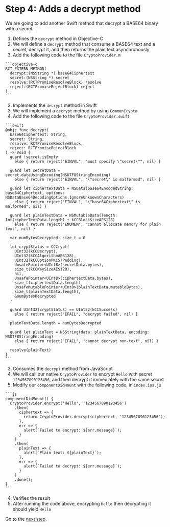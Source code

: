 # Step 4: Adds a decrypt method

We are going to add another Swift method that decrypt a BASE64 binary with a secret.

1. Defines the `decrypt` method in Objective-C
  1. We will define a `decrypt` method that consume a BASE64 text and a secret, decrypt it, and then returns the plain text asynchronously
  2. Add the following code to the file `CryptoProvider.m`

    ```objective-c
    RCT_EXTERN_METHOD(
      decrypt:(NSString *) base64Ciphertext
      secret:(NSString *) secret
      resolve:(RCTPromiseResolveBlock) resolve
      reject:(RCTPromiseRejectBlock) reject
    )
    ```

2. Implements the `decrypt` method in Swift
  1. We will implement a `decrypt` method by using `CommonCrypto`
  2. Add the following code to the file `CryptoProvider.swift`

    ```swift
    @objc func decrypt(
      base64Ciphertext: String,
      secret: String,
      resolve: RCTPromiseResolveBlock,
      reject: RCTPromiseRejectBlock
    ) -> Void {
      guard !secret.isEmpty
        else { return reject("EINVAL", "must specify \"secret\"", nil) }

      guard let secretData = secret.dataUsingEncoding(NSUTF8StringEncoding)
        else { return reject("EINVAL", "\"secret\" is malformed", nil) }

      guard let ciphertextData = NSData(base64EncodedString: base64Ciphertext, options: NSDataBase64DecodingOptions.IgnoreUnknownCharacters)
        else { return reject("EINVAL", "\"base64Ciphertext\" is malformed", nil) }

      guard let plainTextData = NSMutableData(length: Int(cipherTextData.length) + kCCBlockSizeAES128)
        else { return reject("ENOMEM", "cannot allocate memory for plain text", nil) }

      var numBytesDecrypted: size_t = 0

      let cryptStatus = CCCrypt(
        UInt32(kCCDecrypt),
        UInt32(kCCAlgorithmAES128),
        UInt32(kCCOptionPKCS7Padding),
        UnsafePointer<UInt8>(secretData.bytes),
        size_t(kCCKeySizeAES128),
        nil,
        UnsafePointer<UInt8>(ciphertextData.bytes),
        size_t(ciphertextData.length),
        UnsafeMutablePointer<UInt8>(plainTextData.mutableBytes),
        size_t(plainTextData.length),
        &numBytesDecrypted
      )

      guard UInt32(cryptStatus) == UInt32(kCCSuccess)
        else { return reject("EFAIL", "decrypt failed", nil) }

      plainTextData.length = numBytesDecrypted

      guard let plainText = NSString(data: plainTextData, encoding: NSUTF8StringEncoding)
        else { return reject("EFAIL", "cannot decrypt non-text", nil) }

      resolve(plainText)
    }
    ```

3. Consumes the `decrypt` method from JavaScript
  1. We will call our native `CryptoProvider` to encrypt `Hello` with secret `1234567890123456`, and then decrypt it immediately with the same secret
  2. Modify our `componentDidMount` with the following code, in `index.ios.js`

    ```js
    componentDidMount() {
      CryptoProvider.encrypt('Hello', '1234567890123456')
        .then(
          ciphertext => {
            return CryptoProvider.decrypt(ciphertext, '1234567890123456');
          },
          err => {
            alert(`Failed to encrypt: ${err.message}`);
          }
        )
        .then(
          plainText => {
            alert(`Plain text: ${plainText}`);
          },
          err => {
            alert(`Failed to decrypt: ${err.message}`);
          }
        )
        .done();
    }
    ```

4. Verifies the result
  1. After running the code above, encrypting `Hello` then decrypting it should yield `Hello`

Go to the [next step](https://github.com/candrholdings/reactnative-crypto-demo/tree/step-5).
